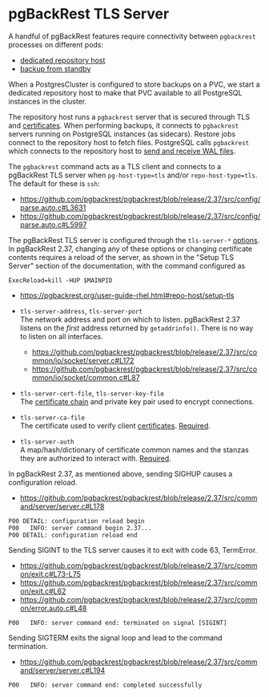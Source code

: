 <!--
 Copyright 2021 - 2022 Crunchy Data Solutions, Inc.
 Licensed under the Apache License, Version 2.0 (the "License");
 you may not use this file except in compliance with the License.
 You may obtain a copy of the License at

 http://www.apache.org/licenses/LICENSE-2.0

 Unless required by applicable law or agreed to in writing, software
 distributed under the License is distributed on an "AS IS" BASIS,
 WITHOUT WARRANTIES OR CONDITIONS OF ANY KIND, either express or implied.
 See the License for the specific language governing permissions and
 limitations under the License.
-->

# pgBackRest TLS Server

A handful of pgBackRest features require connectivity between `pgbackrest` processes
on different pods:

- [dedicated repository host](https://pgbackrest.org/user-guide.html#repo-host)
- [backup from standby](https://pgbackrest.org/user-guide.html#standby-backup)

When a PostgresCluster is configured to store backups on a PVC, we start a dedicated
repository host to make that PVC available to all PostgreSQL instances in the cluster.

The repository host runs a `pgbackrest` server that is secured through TLS and
[certificates][]. When performing backups, it connects to `pgbackrest` servers
running on PostgreSQL instances (as sidecars). Restore jobs connect to the
repository host to fetch files. PostgreSQL calls `pgbackrest` which connects
to the repository host to [send and receive WAL files][archiving].

[archiving]: https://www.postgresql.org/docs/current/continuous-archiving.html
[certificates]: certificates.md


The `pgbackrest` command acts as a TLS client and connects to a pgBackRest TLS
server when `pg-host-type=tls` and/or `repo-host-type=tls`. The default for these is `ssh`:

- https://github.com/pgbackrest/pgbackrest/blob/release/2.37/src/config/parse.auto.c#L3631
- https://github.com/pgbackrest/pgbackrest/blob/release/2.37/src/config/parse.auto.c#L5997


The pgBackRest TLS server is configured through the `tls-server-*` [options](config.md).
In pgBackRest 2.37, changing any of these options or changing certificate contents
requires a reload of the server, as shown in the "Setup TLS Server" section of the
documentation, with the command configured as

```
ExecReload=kill -HUP $MAINPID
```

- https://pgbackrest.org/user-guide-rhel.html#repo-host/setup-tls

- `tls-server-address`, `tls-server-port` <br/>
  The network address and port on which to listen. pgBackRest 2.37 listens on
  the *first* address returned by `getaddrinfo()`. There is no way to listen on
  all interfaces.

  - https://github.com/pgbackrest/pgbackrest/blob/release/2.37/src/common/io/socket/server.c#L172
  - https://github.com/pgbackrest/pgbackrest/blob/release/2.37/src/common/io/socket/common.c#L87

- `tls-server-cert-file`, `tls-server-key-file` <br/>
  The [certificate chain][certificates] and private key pair used to encrypt connections.

- `tls-server-ca-file` <br/>
  The certificate used to verify client [certificates][].
  [Required](https://github.com/pgbackrest/pgbackrest/blob/release/2.37/src/config/parse.auto.c#L8550).

- `tls-server-auth` <br/>
  A map/hash/dictionary of certificate common names and the stanzas they are authorized
  to interact with.
  [Required](https://github.com/pgbackrest/pgbackrest/blob/release/2.37/src/config/parse.auto.c#L8534).


In pgBackRest 2.37, as mentioned above, sending SIGHUP causes a configuration reload.

- https://github.com/pgbackrest/pgbackrest/blob/release/2.37/src/command/server/server.c#L178


```
P00 DETAIL: configuration reload begin
P00   INFO: server command begin 2.37...
P00 DETAIL: configuration reload end
```

Sending SIGINT to the TLS server causes it to exit with code 63, TermError.

- https://github.com/pgbackrest/pgbackrest/blob/release/2.37/src/common/exit.c#L73-L75
- https://github.com/pgbackrest/pgbackrest/blob/release/2.37/src/common/exit.c#L62
- https://github.com/pgbackrest/pgbackrest/blob/release/2.37/src/common/error.auto.c#L48


```
P00   INFO: server command end: terminated on signal [SIGINT]
```

Sending SIGTERM exits the signal loop and lead to the command termination.

- https://github.com/pgbackrest/pgbackrest/blob/release/2.37/src/command/server/server.c#L194


```
P00   INFO: server command end: completed successfully
```
